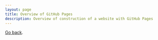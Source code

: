 ```yaml
---
layout: page
title: Overview of GitHub Pages
description: Overview of construction of a website with GitHub Pages
---
```


[Go back](/index.html).
